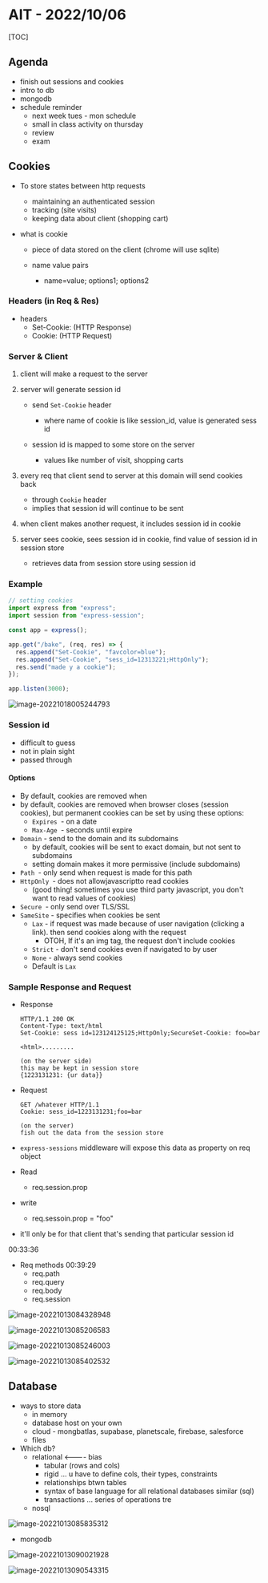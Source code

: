 # AIT - 2022/10/06

[TOC]

## Agenda

* finish out sessions and cookies
* intro to db
* mongodb
* schedule reminder
    * next week tues - mon schedule
    * small in class activity on thursday
    * review
    * exam



## Cookies

* To store states between http requests
    * maintaining an authenticated session
    * tracking (site visits)
    * keeping data about client (shopping cart)
* what is cookie
  
    * piece of data stored on the client (chrome will use sqlite)
    
    * name value pairs
        * name=value; options1; options2

### Headers (in Req & Res)

* headers
    * Set-Cookie: (HTTP Response)
    * Cookie: (HTTP Request)

### Server & Client

1. client will make a request to the server
2. server will generate session id 
    * send `Set-Cookie` header
        * where name of cookie is like session_id, value is generated sess id

    * session id is mapped to some store on the server
        * values like number of visit, shopping carts

3. every req that client send to server at this domain will send cookies back
    * through `Cookie` header
    * implies that session id will continue to be sent

4. when client makes another request, it includes session id in cookie
5. server sees cookie, sees session id in cookie, find value of session id in session store 
    * retrieves data from session store using session id

### Example

```javascript
// setting cookies
import express from "express";
import session from "express-session";

const app = express();

app.get("/bake", (req, res) => {
  res.append("Set-Cookie", "favcolor=blue");
  res.append("Set-Cookie", "sess_id=12313221;HttpOnly");
  res.send("made y a cookie");
});

app.listen(3000);
```

![image-20221018005244793](./images/20221006/image-20221018005244793.png)

### Session id 

* difficult to guess
* not in plain sight
* passed through 

#### Options

* By default, cookies are removed when 
* by default, cookies are removed when browser closes (session cookies), but permanent cookies can be set by using these options:
    * `Expires `- on a date
    * `Max-Age `- seconds until expire
* `Domain` - send to the domain and its subdomains
    * by default, cookies will be sent to exact domain, but not sent to subdomains
    * setting domain makes it more permissive (include subdomains)
* `Path `- only send when request is made for this path
* `HttpOnly `- does not allowjavascriptto read cookies 
    * (good thing! sometimes you use third party javascript, you don't want to read values of cookies)
* `Secure `- only send over TLS/SSL
* `SameSite` - specifies when cookies be sent
    * `Lax` - if request was made because of user navigation (clicking a link). then send cookies along with the request 
        * OTOH, If it's an img tag, the request don't include cookies
    * `Strict` - don't send cookies even if navigated to by user
    * `None` - always send cookies
    * Default is `Lax`



### Sample Response and Request

* Response

    ```http
    HTTP/1.1 200 OK
    Content-Type: text/html
    Set-Cookie: sess id=123124125125;HttpOnly;SecureSet-Cookie: foo=bar
    
    <html>.........
    
    (on the server side)
    this may be kept in session store
    {1223131231: {ur data}}
    ```

* Request

    ```http
    GET /whatever HTTP/1.1
    Cookie: sess_id=1223131231;foo=bar
    
    (on the server)
    fish out the data from the session store
    ```

* `express-sessions` middleware will expose this data as property on req object
* Read
    * req.session.prop
* write
    * req.sessoin.prop = "foo"
* it'll only be for that client that's sending that particular session id

00:33:36



* Req methods 00:39:29
    * req.path
    * req.query
    * req.body
    * req.session

![image-20221013084328948](./image-20221013084328948.png)

![image-20221013085206583](./image-20221013085206583.png)

![image-20221013085246003](./image-20221013085246003.png)

![image-20221013085402532](./image-20221013085402532.png)

## Database

* ways to store data
    * in memory
    * database host on your own
    * cloud - mongbatlas, supabase, planetscale, firebase, salesforce
    * files
* Which db?
    * relational <---- bias
        * tabular (rows and cols)
        * rigid ... u have to define cols, their types, constraints
        * relationships btwn tables
        * syntax of base language for all relational databases similar (sql)
        * transactions ... series of operations tre
    * nosql

![image-20221013085835312](./image-20221013085835312.png)

* mongodb

![image-20221013090021928](./image-20221013090021928.png)

![image-20221013090543315](./image-20221013090543315.png)